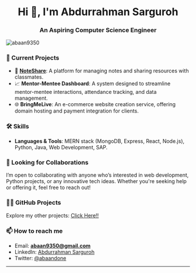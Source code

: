 <h1 align="center">Hi 👋, I'm Abdurrahman Sarguroh</h1>  
<h3 align="center">An Aspiring Computer Science Engineer</h3>

<p align="left"> <img src="https://komarev.com/ghpvc/?username=abaan9350&label=Profile%20views&color=0e75b6&style=flat" alt="abaan9350" /> </p>

### 🚀 Current Projects
- 🔭 **[NoteShare](https://abaan9350.github.io/NoteShare/)**: A platform for managing notes and sharing resources with classmates.
- 📈 **Mentor-Mentee Dashboard**: A system designed to streamline mentor-mentee interactions, attendance tracking, and data management.
- 🌐 **BringMeLive**: An e-commerce website creation service, offering domain hosting and payment integration for clients.

### 🛠 Skills
- **Languages & Tools**: MERN stack (MongoDB, Express, React, Node.js), Python, Java, Web Development, SAP.

### 🤝 Looking for Collaborations
I’m open to collaborating with anyone who’s interested in web development, Python projects, or any innovative tech ideas. Whether you're seeking help or offering it, feel free to reach out!

### 👨‍💻 GitHub Projects
Explore my other projects: [Click Here!!](https://github.com/Abaan9350?tab=repositories)

### 📫 How to reach me
- Email: **abaan9350@gmail.com**
- LinkedIn: [Abdurrahman Sarguroh](https://www.linkedin.com/in/abaan9350/)
- Twitter: [@abaandone](https://twitter.com/abaandone)

---
